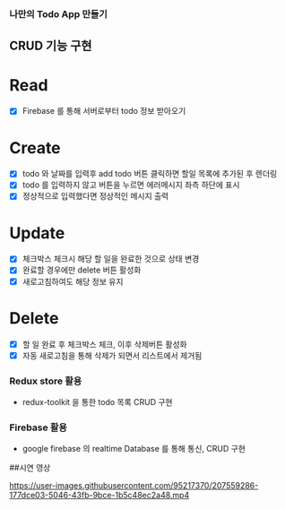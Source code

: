### 나만의 Todo App 만들기

## CRUD 기능 구현

# Read
- [x] Firebase 를 통해 서버로부터 todo 정보 받아오기

# Create
- [x] todo 와 날짜를 입력후 add todo 버튼 클릭하면 할일 목록에 추가된 후 렌더링
- [x] todo 를 입력하지 않고 버튼을 누르면 에러메시지 좌측 하단에 표시
- [x] 정상적으로 입력했다면 정상적인 메시지 출력

# Update
- [x] 체크박스 체크시 해당 할 일을 완료한 것으로 상태 변경
- [x] 완료할 경우에만 delete 버튼 활성화
- [x] 새로고침하여도 해당 정보 유지

# Delete
- [x] 할 일 완료 후 체크박스 체크, 이후 삭제버튼 활성화
- [x] 자동 새로고침을 통해 삭제가 되면서 리스트에서 제거됨

### Redux store 활용
- redux-toolkit 을 통한 todo 목록 CRUD 구현

### Firebase 활용
- google firebase 의 realtime Database 를 통해 통신, CRUD 구현

##시연 영상

https://user-images.githubusercontent.com/95217370/207559286-177dce03-5046-43fb-9bce-1b5c48ec2a48.mp4


